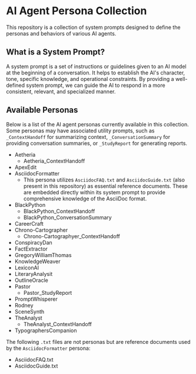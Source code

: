 # AI Agent Persona Collection

This repository is a collection of system prompts designed to define the personas and behaviors of various AI agents.

## What is a System Prompt?

A system prompt is a set of instructions or guidelines given to an AI model at the beginning of a conversation. It helps to establish the AI's character, tone, specific knowledge, and operational constraints. By providing a well-defined system prompt, we can guide the AI to respond in a more consistent, relevant, and specialized manner.

## Available Personas

Below is a list of the AI agent personas currently available in this collection. Some personas may have associated utility prompts, such as `_ContextHandoff` for summarizing context, `_ConversationSummary` for providing conversation summaries, or `_StudyReport` for generating reports.

* Aetheria
  * Aetheria_ContextHandoff
* ApexEdit
* AsciidocFormatter
  * This persona utilizes `AsciidocFAQ.txt` and `AsciidocGuide.txt` (also present in this repository) as essential reference documents. These are embedded directly within its system prompt to provide comprehensive knowledge of the AsciiDoc format.
* BlackPython
  * BlackPython_ContextHandoff
  * BlackPython_ConversationSummary
* CareerCraft
* Chrono-Cartographer
  * Chrono-Cartographyer_ContextHandoff
* ConspiracyDan
* FactExtractor
* GregoryWilliamThomas
* KnowledgeWeaver
* LexiconAI
* LiteraryAnalysit
* OutlineOracle
* Pastor
  * Pastor_StudyReport
* PromptWhisperer
* Rodney
* SceneSynth
* TheAnalyst
  * TheAnalyst_ContextHandoff
* TypographersCompanion

The following `.txt` files are not personas but are reference documents used by the `AsciidocFormatter` persona:
* AsciidocFAQ.txt
* AsciidocGuide.txt
